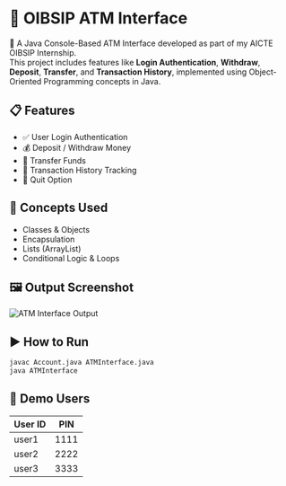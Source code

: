 # 🏧 OIBSIP ATM Interface

🎯 A Java Console-Based ATM Interface developed as part of my AICTE OIBSIP Internship.  
This project includes features like **Login Authentication**, **Withdraw**, **Deposit**, **Transfer**, and **Transaction History**, implemented using Object-Oriented Programming concepts in Java.

## 📋 Features
- ✅ User Login Authentication
- 💰 Deposit / Withdraw Money
- 🔁 Transfer Funds
- 📜 Transaction History Tracking
- 🚪 Quit Option

## 🧠 Concepts Used
- Classes & Objects
- Encapsulation
- Lists (ArrayList)
- Conditional Logic & Loops

## 🖼️ Output Screenshot
![ATM Interface Output](https://github.com/Pratik476/OIBSIP-ATM-Interface/raw/main/screenshots/output.png)

## ▶️ How to Run
```bash
javac Account.java ATMInterface.java
java ATMInterface
```

## 👤 Demo Users
| User ID | PIN  |
|----------|------|
| user1    | 1111 |
| user2    | 2222 |
| user3    | 3333 |
